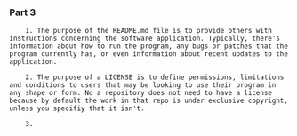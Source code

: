 ### Part 3
        1. The purpose of the README.md file is to provide others with instructions concerning the software application. Typically, there's information about how to run the program, any bugs or patches that the program currently has, or even information about recent updates to the application.

        2. The purpose of a LICENSE is to define permissions, limitations and conditions to users that may be looking to use their program in any shape or form. No a repository does not need to have a license because by default the work in that repo is under exclusive copyright, unless you specifiy that it isn't.

        3.
